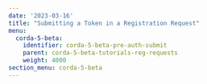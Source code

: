 ```yaml
---
date: '2023-03-16'
title: "Submitting a Token in a Registration Request"
menu:
  corda-5-beta:
    identifier: corda-5-beta-pre-auth-submit
    parent: corda-5-beta-tutorials-reg-requests
    weight: 4000
section_menu: corda-5-beta
---
```

